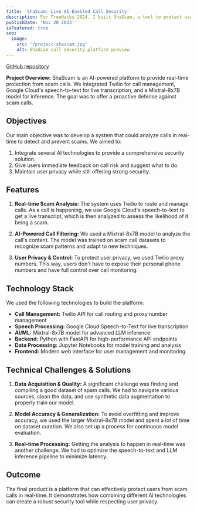 ```yaml
---
title: 'ShaScam: Live AI-Enabled Call Security'
description: For TreeHacks 2024, I built ShaScam, a tool to protect users from phishing and spam calls in real-time using AI-powered analysis and live call transcription.
publishDate: 'Nov 20 2023'
isFeatured: true
seo:
  image:
    src: '/project-shascam.jpg'
    alt: ShaScam call security platform preview
---
```


[GitHub repository](https://github.com/dariuskia/scam-id)

**Project Overview:**
ShaScam is an AI-powered platform to provide real-time protection from scam calls. We integrated Twilio for call management, Google Cloud's speech-to-text for live transcription, and a Mixtral-8x7B model for inference. The goal was to offer a proactive defense against scam calls.

## Objectives

Our main objective was to develop a system that could analyze calls in real-time to detect and prevent scams. We aimed to:

1.  Integrate several AI technologies to provide a comprehensive security solution.
2.  Give users immediate feedback on call risk and suggest what to do.
3.  Maintain user privacy while still offering strong security.

## Features

1.  **Real-time Scam Analysis:**
    The system uses Twilio to route and manage calls. As a call is happening, we use Google Cloud's speech-to-text to get a live transcript, which is then analyzed to assess the likelihood of it being a scam.

2.  **AI-Powered Call Filtering:**
    We used a Mixtral-8x7B model to analyze the call's content. The model was trained on scam call datasets to recognize scam patterns and adapt to new techniques.

3.  **User Privacy & Control:**
    To protect user privacy, we used Twilio proxy numbers. This way, users don't have to expose their personal phone numbers and have full control over call monitoring.

## Technology Stack

We used the following technologies to build the platform:

-   **Call Management:** Twilio API for call routing and proxy number management
-   **Speech Processing:** Google Cloud Speech-to-Text for live transcription
-   **AI/ML:** Mixtral-8x7B model for advanced LLM inference
-   **Backend:** Python with FastAPI for high-performance API endpoints
-   **Data Processing:** Jupyter Notebooks for model training and analysis
-   **Frontend:** Modern web interface for user management and monitoring

## Technical Challenges & Solutions

1.  **Data Acquisition & Quality:**
    A significant challenge was finding and compiling a good dataset of spam calls. We had to navigate various sources, clean the data, and use synthetic data augmentation to properly train our model.

2.  **Model Accuracy & Generalization:**
    To avoid overfitting and improve accuracy, we used the larger Mixtral-8x7B model and spent a lot of time on dataset curation. We also set up a process for continuous model evaluation.

3.  **Real-time Processing:**
    Getting the analysis to happen in real-time was another challenge. We had to optimize the speech-to-text and LLM inference pipeline to minimize latency.

## Outcome

The final product is a platform that can effectively protect users from scam calls in real-time. It demonstrates how combining different AI technologies can create a robust security tool while respecting user privacy.